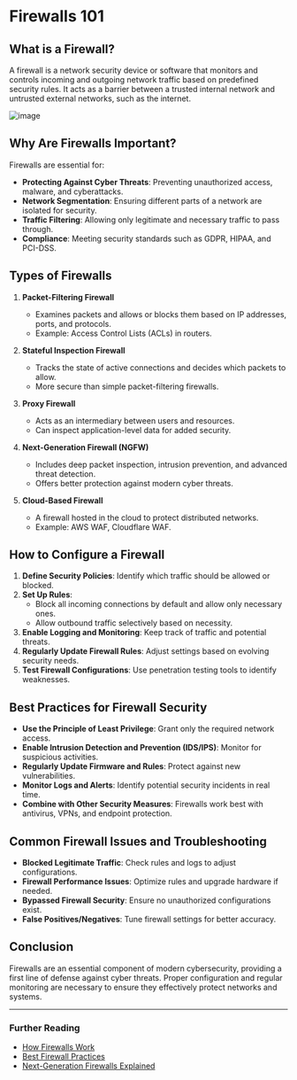 # Firewalls 101

## What is a Firewall?
A firewall is a network security device or software that monitors and controls incoming and outgoing network traffic based on predefined security rules. It acts as a barrier between a trusted internal network and untrusted external networks, such as the internet.

![image](https://github.com/user-attachments/assets/159c2469-8c0f-40a6-941c-e1ad67d9a61f)

## Why Are Firewalls Important?
Firewalls are essential for:
- **Protecting Against Cyber Threats**: Preventing unauthorized access, malware, and cyberattacks.
- **Network Segmentation**: Ensuring different parts of a network are isolated for security.
- **Traffic Filtering**: Allowing only legitimate and necessary traffic to pass through.
- **Compliance**: Meeting security standards such as GDPR, HIPAA, and PCI-DSS.

## Types of Firewalls
1. **Packet-Filtering Firewall**
   - Examines packets and allows or blocks them based on IP addresses, ports, and protocols.
   - Example: Access Control Lists (ACLs) in routers.

2. **Stateful Inspection Firewall**
   - Tracks the state of active connections and decides which packets to allow.
   - More secure than simple packet-filtering firewalls.

3. **Proxy Firewall**
   - Acts as an intermediary between users and resources.
   - Can inspect application-level data for added security.

4. **Next-Generation Firewall (NGFW)**
   - Includes deep packet inspection, intrusion prevention, and advanced threat detection.
   - Offers better protection against modern cyber threats.

5. **Cloud-Based Firewall**
   - A firewall hosted in the cloud to protect distributed networks.
   - Example: AWS WAF, Cloudflare WAF.

## How to Configure a Firewall
1. **Define Security Policies**: Identify which traffic should be allowed or blocked.
2. **Set Up Rules**:
   - Block all incoming connections by default and allow only necessary ones.
   - Allow outbound traffic selectively based on necessity.
3. **Enable Logging and Monitoring**: Keep track of traffic and potential threats.
4. **Regularly Update Firewall Rules**: Adjust settings based on evolving security needs.
5. **Test Firewall Configurations**: Use penetration testing tools to identify weaknesses.

## Best Practices for Firewall Security
- **Use the Principle of Least Privilege**: Grant only the required network access.
- **Enable Intrusion Detection and Prevention (IDS/IPS)**: Monitor for suspicious activities.
- **Regularly Update Firmware and Rules**: Protect against new vulnerabilities.
- **Monitor Logs and Alerts**: Identify potential security incidents in real time.
- **Combine with Other Security Measures**: Firewalls work best with antivirus, VPNs, and endpoint protection.

## Common Firewall Issues and Troubleshooting
- **Blocked Legitimate Traffic**: Check rules and logs to adjust configurations.
- **Firewall Performance Issues**: Optimize rules and upgrade hardware if needed.
- **Bypassed Firewall Security**: Ensure no unauthorized configurations exist.
- **False Positives/Negatives**: Tune firewall settings for better accuracy.

## Conclusion
Firewalls are an essential component of modern cybersecurity, providing a first line of defense against cyber threats. Proper configuration and regular monitoring are necessary to ensure they effectively protect networks and systems.

---

### Further Reading
- [How Firewalls Work](https://www.cloudflare.com/learning/firewall/what-is-a-firewall/)
- [Best Firewall Practices](https://www.cisa.gov/)
- [Next-Generation Firewalls Explained](https://www.paloaltonetworks.com/)
